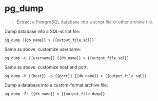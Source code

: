 pg_dump
=======

> Extract a PostgreSQL database into a script file or other archive file.

Dump database into a SQL-script file:

    pg_dump {{db_name}} > {{output_file.sql}}

Same as above, customize username:

    pg_dump -U {{username}} {{db_name}} > {{output_file.sql}}

Same as above, customize host and port:

    pg_dump -h {{host}} -p {{port}} {{db_name}} > {{output_file.sql}}

Dump a database into a custom-format archive file:

    pg_dump -Fc {{db_name}} > {{output_file.dump}}
